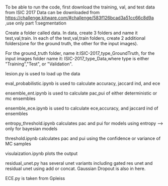 #
To be able to run the code, first download the training, val, and test data from ISIC 2017
Data can be downloaded from https://challenge.kitware.com/#challenge/583f126bcad3a51cc66c8d9a ,use only part 1:segmentation

Create a folder called data. In data, create 3 folders and name it test,val,train. In each of the test,val,train folders, create 2 additional folders(one for the ground truth, the other for the input images).

For the ground_truth folder, name it:ISIC-2017_type_GroundTruth, for the input images folder name it: ISIC-2017_type_Data,where type is either "Training","Test", or "Validation".

lesion.py is used to load up the data

eval_probabilistic.ipynb is used to calculate accuracy, jaccard ind, and ece

ensemble_ent.ipynb is used to calculate pac,pui of either  deterministic or mc ensembles

ensemble_ece.ipynb is used to calculate ece,accuracy, and jaccard ind of ensembles

entropy_threshold.ipynb calculates pac and pui for  models using entropy --> only for bayesian models

threshold.ipynb calculates pac and pui using the confidence or variance of MC samples

visulaization.ipynb plots the output

residual_unet.py has several unet variants including gated res unet and residual unet using add or concat. Gaussian Dropout is also in here.

ECE.py is taken from Gpleiss

